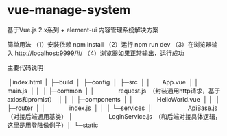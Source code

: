 # vue-manage-system
基于Vue.js 2.x系列 + element-ui 内容管理系统解决方案

简单用法
（1）安装依赖 npm install
（2）运行 npm run dev
（3）在浏览器输入 http://localhost:9999/#/
（4）浏览器如果正常输出，运行成功

主要代码说明

​	│index.html
​	|
​	├─build
​	│
​	├─config
​	│
​	├─src
​	│ │　　App.vue
​	│ │　　main.js
​	│ │
​	│ ├─common
​	│ │　　　　request.js　（封装通用http请求，基于axios和promist）
​	│ │
​	│ ├─components
​	│ │　　　　HelloWorld.vue
​	│ │
​	│ ├─router
​	│ │　　　　index.js
​	│ │
​	│ └─services
​	│　　　　　　ApiBase.js （对接后端通用基类）
​	│　　　　　　LoginService.js　（和后端对接具体逻辑，这里是用登陆做例子）
​	│
​	└─static

